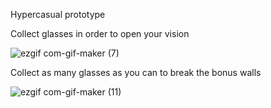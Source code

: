 Hypercasual prototype

Collect glasses in order to open your vision

![ezgif com-gif-maker (7)](https://user-images.githubusercontent.com/58032358/146993592-e20124f5-69d3-4fa3-9468-cb99ac432808.gif)


Collect as many glasses as you can to break the bonus walls


![ezgif com-gif-maker (11)](https://user-images.githubusercontent.com/58032358/146993413-7ae0cfc2-f450-484a-9e6b-5be50392fa35.gif)
